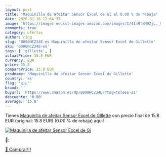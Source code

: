 ```yaml
---
layout: post
title: 'Maquinilla de afeitar Sensor Excel de Gi al 0.00 % de rebaja'
date: 2020-01-16 12:04:37
image: 'https://images-eu.ssl-images-amazon.com/images/I/41nRfxM9ZjL._SL200_.jpg'
comments: true
category: ofertas
author: ring
slug: 'B000HCZ34E-es Maquinilla de afeitar Sensor Excel de Gillette'
sku: 'B000HCZ34E-es'
tags: [ 'gillette', ]
actualPrice: 15.8 EUR
currency: EUR
price: 15.8
comparePrice: 15.8 EUR
prodname: 'Maquinilla de afeitar Sensor Excel de Gillette'
country: 'es'
flag: '🇪🇸'
brand: ''
buyurl: 'https://www.amazon.es/dp/B000HCZ34E/?tag=tolees-21'
descuento: '0.00'
average: '15.8'
---
```


Tienes [Maquinilla de afeitar Sensor Excel de Gillette](https://www.amazon.es/dp/B000HCZ34E/?tag=tolees-21) con precio final de  15.8 EUR (original: 15.8 EUR) (0.00 %  de rebaja) aqui!

[![Maquinilla de afeitar Sensor Excel de Gi](https://images-eu.ssl-images-amazon.com/images/I/41nRfxM9ZjL._SL200_.jpg)](https://www.amazon.es/dp/B000HCZ34E/?tag=tolees-21)

🔎:


[🛒 Comprar!!!](https://www.amazon.es/dp/B000HCZ34E/?tag=tolees-21)
